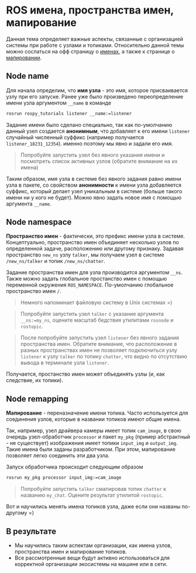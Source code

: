 # ROS имена, пространства имен, мапирование

Данная тема определяет важные аспекты, связанные с организацией системы при работе с узлами и топиками. Относительно данной темы можно сослаться на офф страницу о [именах](http://wiki.ros.org/Names), а также к странице о [мапировании](http://wiki.ros.org/Remapping%20Arguments).

## Node name

Для начала определим, что __имя узла__ - это имя, которое присваивается узлу при его запуске. Ранее уже было произведено переопределение имени узла аргументом `__name` в команде
```bash
rosrun rospy_tutorials listener __name:=listener
```

Задание имени было сделано специально, так как по-умолчанию данный узел создается __анонимным__, что добавляет к его имени `listener` случайный численный суффикс (например получается `listener_18231_12354`). именно поэтому мы явно и задали его имя.

> Попробуйте запустить узел без явного указания имени и посмотреть список активных узлов (обратите внимание на их имена)

Таким образом, имя узла в системе без явного задания равно имени узла в пакете, со свойством __анонимности__ к имени узла добавляется суффикс, который делает узел уникальным в системе (больше такого имени ни у кого не будет). Можно явно задать новое имя с помощью аргумента `__name`.

## Node namespace

__Пространство имен__ - фактически, это префикс имени узла в системе. Концептуально, пространство имен объединяет несколько узлов по определенной задаче, расположению или другому признаку. Задавая пространство `new_ns` узлу `talker`, мы получаем узел в системе `/new_ns/talker` и топик `/new_ns/chatter`.

Задание пространства имен для узла производится аргументом `__ns`. Также можно задать глобальное простанство имен с помощью переменной окружения `ROS_NAMESPACE`. По-умолчанию глобальное пространство имен `/`.

> Немного напоминает файловую систему в Unix системах =)

> Попробуйте запустить узел `talker` с указание аргумента `__ns:=my_ns`, оцените масштаб бедствия утилитами `rosnode` и `rostopic`.

> После попробуйте запустить узел `listener` без явного задания пространства имен. Обратите внимание, что расположение в разных пространствах имен не позволяет подключиться узлу `listener` к узлу `talker` по топику `chatter`, что видно по отсутствию вывода в терминале узла `listener`.

Получается, простанство имен может объединять узлы (и, как следствие, их топики).

## Node remapping

__Мапирование__ - переназначение имени топика. Часто используется для соединения узлов, которые в названии топиков имеют общие имена.

Так, например, узел драйвера камеры имеет топик `cam_image`, в свою очередь узел-обработчик `processor` и пакет `my_pkg` (пример абстрактный - не существует) изображения имеет топики `input_img` и `output_img`. Такие имена были заданы разработчиком. При этом, мапирование позволяет легко соединить эти два узла.

Запуск обработчика происходит следующим образом
```bash
rosrun my_pkg processor input_img:=cam_image
```

> Попробуйте запустить `talker` смапировав топик `chatter` к названию `my_chat`. Оцените результат утилитой `rostopic`.

Вот и научились менять имена топиков узла, даже если они названы по-другому =)

## В результате

- Мы научились таким аспектам организации, как имена узлов, пространства имен и мапирование топиков.
- Все рассмотренные вещи будут активно использоваться для корректной организации экосистемы на машине или в сети.
